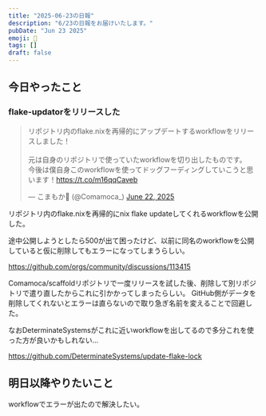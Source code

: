 ```yaml
---
title: "2025-06-23の日報"
description: "6/23の日報をお届けいたします。"
pubDate: "Jun 23 2025"
emoji: 🦊
tags: []
draft: false
---
```


## 今日やったこと

### flake-updatorをリリースした

<blockquote class="twitter-tweet"><p lang="ja" dir="ltr">リポジトリ内のflake.nixを再帰的にアップデートするworkflowをリリースしました！<br><br>元は自身のリポジトリで使っていたworkflowを切り出したものです。<br>今後は僕自身このworkflowを使ってドッグフーディングしていこうと思います！<a href="https://t.co/m16qqCaveb">https://t.co/m16qqCaveb</a></p>&mdash; こまもか🦊 (@Comamoca_) <a href="https://twitter.com/Comamoca_/status/1936822256329699809?ref_src=twsrc%5Etfw">June 22, 2025</a></blockquote> <script async src="https://platform.twitter.com/widgets.js" charset="utf-8"></script>

リポジトリ内のflake.nixを再帰的にnix flake updateしてくれるworkflowを公開した。

途中公開しようとしたら500が出て困ったけど、以前に同名のworkflowを公開していると仮に削除してもエラーになってしまうらしい。

https://github.com/orgs/community/discussions/113415

Comamoca/scaffoldリポジトリで一度リリースを試した後、削除して別リポジトリで遣り直したからこれに引かかってしまったらしい。
GitHub側がデータを削除してくれないとエラーは直らないので取り急ぎ名前を変えることで回避した。

なおDeterminateSystemsがこれに近いworkflowを出してるので多分これを使った方が良いかもしれない...

https://github.com/DeterminateSystems/update-flake-lock

## 明日以降やりたいこと

workflowでエラーが出たので解決したい。
